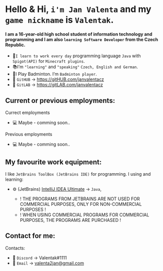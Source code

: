 # Hello & Hi, `i'm Jan Valenta` and my `game nickname` is `Valentak`.
#### I am a 16-year-old high school student of information technology and programming and I am also `learning Software Developer` from the Czech Republic.
- 🔧`I learn to work every day` programming language `Java` with `Spigot(API)` for `Minecraft plugins`.
- 📚I’m `"learning"` and `"speaking"` `Czech, English and German`.
- 🏸I Play Badminton. I’m `Badminton player`. 
- 📑 `GitHUB` -> https://gitHUB.com/janvalentacz
- 📑 `GitLAB` -> https://gitLAB.com/janvalentacz

## Current or previous employments:
Currect employments
- 💻 Maybe - comming soon..

Previous employments
- 💻 Maybe - comming soon..


##  My favourite work equipment:
I like `JetBrains ToolBox (JetBrains IDE)` for programming. I using and learning:
- ⚙ (JetBrains) [IntelliJ IDEA Ultimate](https://www.jetbrains.com/idea/) -> `Java`,

   - ! THE PROGRAMS FROM JETBRAINS ARE NOT USED FOR COMMERCIAL PURPOSES, ONLY FOR NON-COMMERCIAL PURPOSES ! 
   - ! WHEN USING COMMERCIAL PROGRAMS FOR COMMERCIAL PURPOSES, THE PROGRAMS ARE PURCHASED !

## Contact for me:
Contacts:
- 💬 `Discord` -> Valentak#1111
- 💬 `Email` -> valenta2jan@gmail.com


